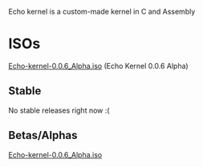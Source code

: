 Echo kernel is a custom-made kernel in C and Assembly



# ISOs

[Echo-kernel-0.0.6_Alpha.iso](https://github.com/Extraskilled56/Echo-kernel/raw/iso/Echo-kernel-0.0.6_Alpha.iso) (Echo Kernel 0.0.6 Alpha)

## Stable

No stable releases right now :(

## Betas/Alphas

[Echo-kernel-0.0.6_Alpha.iso](https://github.com/Extraskilled56/Echo-kernel/raw/iso/Echo-kernel-0.0.6_Alpha.iso)
